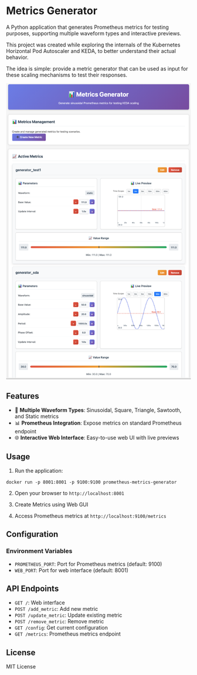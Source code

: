 # Metrics Generator

A Python application that generates Prometheus metrics for testing purposes, supporting multiple waveform types and interactive previews.

This project was created while exploring the internals of the Kubernetes Horizontal Pod Autoscaler and KEDA, to better understand their actual behavior.

The idea is simple: provide a metric generator that can be used as input for these scaling mechanisms to test their responses.

![Screenshot of Metrics Generator UI](screenshot.png)

## Features

- 🎯 **Multiple Waveform Types**: Sinusoidal, Square, Triangle, Sawtooth, and Static metrics
- 📊 **Prometheus Integration**: Expose metrics on standard Prometheus endpoint
- 🌐 **Interactive Web Interface**: Easy-to-use web UI with live previews

## Usage

1. Run the application:
```
docker run -p 8001:8001 -p 9100:9100 prometheus-metrics-generator
```

2. Open your browser to `http://localhost:8001`

3. Create Metrics using Web GUI

4. Access Prometheus metrics at `http://localhost:9100/metrics`

## Configuration

### Environment Variables

- `PROMETHEUS_PORT`: Port for Prometheus metrics (default: 9100)
- `WEB_PORT`: Port for web interface (default: 8001)

## API Endpoints

- `GET /`: Web interface
- `POST /add_metric`: Add new metric
- `POST /update_metric`: Update existing metric
- `POST /remove_metric`: Remove metric
- `GET /config`: Get current configuration
- `GET /metrics`: Prometheus metrics endpoint

## License

MIT License
